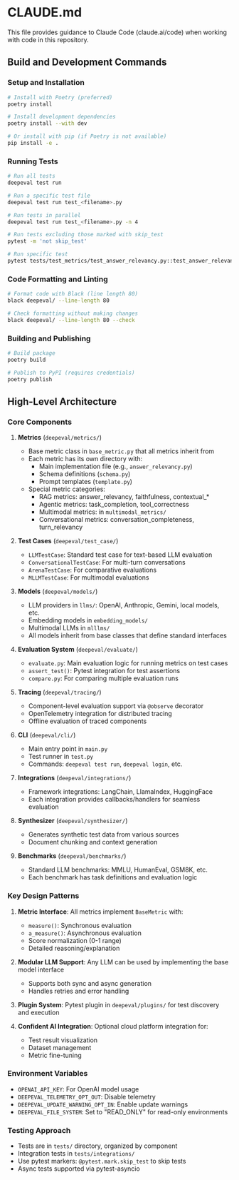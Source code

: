 # CLAUDE.md

This file provides guidance to Claude Code (claude.ai/code) when working with code in this repository.

## Build and Development Commands

### Setup and Installation
```bash
# Install with Poetry (preferred)
poetry install

# Install development dependencies
poetry install --with dev

# Or install with pip (if Poetry is not available)
pip install -e .
```

### Running Tests
```bash
# Run all tests
deepeval test run

# Run a specific test file
deepeval test run test_<filename>.py

# Run tests in parallel
deepeval test run test_<filename>.py -n 4

# Run tests excluding those marked with skip_test
pytest -m 'not skip_test'

# Run specific test
pytest tests/test_metrics/test_answer_relevancy.py::test_answer_relevancy -v
```

### Code Formatting and Linting
```bash
# Format code with Black (line length 80)
black deepeval/ --line-length 80

# Check formatting without making changes
black deepeval/ --line-length 80 --check
```

### Building and Publishing
```bash
# Build package
poetry build

# Publish to PyPI (requires credentials)
poetry publish
```

## High-Level Architecture

### Core Components

1. **Metrics** (`deepeval/metrics/`)
   - Base metric class in `base_metric.py` that all metrics inherit from
   - Each metric has its own directory with:
     - Main implementation file (e.g., `answer_relevancy.py`)
     - Schema definitions (`schema.py`)
     - Prompt templates (`template.py`)
   - Special metric categories:
     - RAG metrics: answer_relevancy, faithfulness, contextual_*
     - Agentic metrics: task_completion, tool_correctness
     - Multimodal metrics: in `multimodal_metrics/`
     - Conversational metrics: conversation_completeness, turn_relevancy

2. **Test Cases** (`deepeval/test_case/`)
   - `LLMTestCase`: Standard test case for text-based LLM evaluation
   - `ConversationalTestCase`: For multi-turn conversations
   - `ArenaTestCase`: For comparative evaluations
   - `MLLMTestCase`: For multimodal evaluations

3. **Models** (`deepeval/models/`)
   - LLM providers in `llms/`: OpenAI, Anthropic, Gemini, local models, etc.
   - Embedding models in `embedding_models/`
   - Multimodal LLMs in `mlllms/`
   - All models inherit from base classes that define standard interfaces

4. **Evaluation System** (`deepeval/evaluate/`)
   - `evaluate.py`: Main evaluation logic for running metrics on test cases
   - `assert_test()`: Pytest integration for test assertions
   - `compare.py`: For comparing multiple evaluation runs

5. **Tracing** (`deepeval/tracing/`)
   - Component-level evaluation support via `@observe` decorator
   - OpenTelemetry integration for distributed tracing
   - Offline evaluation of traced components

6. **CLI** (`deepeval/cli/`)
   - Main entry point in `main.py`
   - Test runner in `test.py`
   - Commands: `deepeval test run`, `deepeval login`, etc.

7. **Integrations** (`deepeval/integrations/`)
   - Framework integrations: LangChain, LlamaIndex, HuggingFace
   - Each integration provides callbacks/handlers for seamless evaluation

8. **Synthesizer** (`deepeval/synthesizer/`)
   - Generates synthetic test data from various sources
   - Document chunking and context generation

9. **Benchmarks** (`deepeval/benchmarks/`)
   - Standard LLM benchmarks: MMLU, HumanEval, GSM8K, etc.
   - Each benchmark has task definitions and evaluation logic

### Key Design Patterns

1. **Metric Interface**: All metrics implement `BaseMetric` with:
   - `measure()`: Synchronous evaluation
   - `a_measure()`: Asynchronous evaluation
   - Score normalization (0-1 range)
   - Detailed reasoning/explanation

2. **Modular LLM Support**: Any LLM can be used by implementing the base model interface
   - Supports both sync and async generation
   - Handles retries and error handling

3. **Plugin System**: Pytest plugin in `deepeval/plugins/` for test discovery and execution

4. **Confident AI Integration**: Optional cloud platform integration for:
   - Test result visualization
   - Dataset management
   - Metric fine-tuning

### Environment Variables

- `OPENAI_API_KEY`: For OpenAI model usage
- `DEEPEVAL_TELEMETRY_OPT_OUT`: Disable telemetry
- `DEEPEVAL_UPDATE_WARNING_OPT_IN`: Enable update warnings
- `DEEPEVAL_FILE_SYSTEM`: Set to "READ_ONLY" for read-only environments

### Testing Approach

- Tests are in `tests/` directory, organized by component
- Integration tests in `tests/integrations/`
- Use pytest markers: `@pytest.mark.skip_test` to skip tests
- Async tests supported via pytest-asyncio